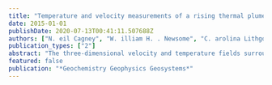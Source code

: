 ```yaml
---
title: "Temperature and velocity measurements of a rising thermal plume"
date: 2015-01-01
publishDate: 2020-07-13T00:41:11.507688Z
authors: ["N. eil Cagney", "W. illiam H. . Newsome", "C. arolina Lithgow-Bertelloni", "A. line Cotel", "S. tanley R. . Hart", "J. ohn A. . Whitehead"]
publication_types: ["2"]
abstract: "The three-dimensional velocity and temperature fields surrounding an isolated thermal plume in a fluid with temperature-dependent viscosity are measured using Particle-Image Velocimetry and thermochromatic liquid crystals, respectively. The experimental conditions are relevant to a plume rising through the mantle. It is shown that while the velocity and the isotherm surrounding the plume can be used to visualize the plume, they do not reveal the finer details of its structure. However, by computing the Finite-Time Lyapunov Exponent fields from the velocity measurements, the material lines of the flow can be found, which clearly identify the shape of the plume head and characterize the behavior of the flow along the plume stem. It is shown that the vast majority of the material in the plume head has undergone significant stretching and originates from a wide region very low in the fluid domain, which is proposed as a contributing factor to the small-scale isotopic variability observed in ocean-island basalt regions. Lastly, the Finite-Time Lyapunov Exponent fields are used to calculate the steady state rise velocity of the thermal plume, which is found to scale linearly with the Rayleigh number, in contrast to some previous work. The possible cause and the significance of these conflicting results are discussed, and it is suggested that the scaling relationship may be affected by the temperature-dependence of the fluid viscosity in the current work."
featured: false
publication: "*Geochemistry Geophysics Geosystems*"
---
```


